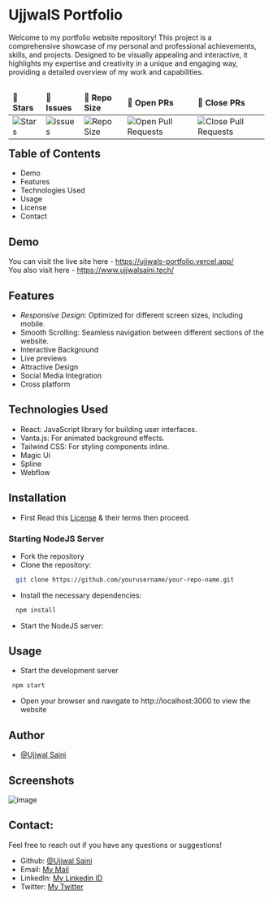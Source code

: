 # UjjwalS Portfolio
Welcome to my portfolio website repository! This project is a comprehensive showcase of my personal and professional achievements, skills, and projects. Designed to be visually appealing and interactive, it highlights my expertise and creativity in a unique and engaging way, providing a detailed overview of my work and capabilities.
<table align="left">
    <thead align="left">
        <tr border: 1px;>
            <td><b>🌟 Stars</b></td>
            <td><b>🐛 Issues</b></td>
            <td><b>📏 Repo Size</b></td>
            <td><b>🔔 Open PRs</b></td>
            <td><b>🔕 Close PRs</b></td>
        </tr>
     </thead>
    <tbody>
         <tr>
            <td><img alt="Stars" src="https://img.shields.io/github/stars/UjjwalSaini07/UjjwalS-Portfolio?style=flat&logo=github"/></td>
            <td><img alt="Issues" src="https://img.shields.io/github/issues/UjjwalSaini07/UjjwalS-Portfolio?style=flat&logo=github"/></td>
            <td><img alt="Repo Size" src="https://img.shields.io/github/repo-size/UjjwalSaini07/UjjwalS-Portfolio?style=flat&logo=github"/></td>
            <td><img alt="Open Pull Requests" src="https://img.shields.io/github/issues-pr/UjjwalSaini07/UjjwalS-Portfolio?style=flat&logo=github"/></td>
           <td><img alt="Close Pull Requests" src="https://img.shields.io/github/issues-pr-closed/UjjwalSaini07/UjjwalS-Portfolio?style=flat&color=critical&logo=github"/></td>
        </tr>
    </tbody>
</table>
<br/>
<br/>
<br/>

## Table of Contents

 - Demo
 - Features
 - Technologies Used
 - Usage
 - License
 - Contact

<!--<table align="left">
    <td>Demo</td> 
    <td>Features</td>
    <td>Technologies Used</td>
    <td>Usage</td>
    <td>Contact</td> 
</table>
<br/><br/>-->

## Demo
You can visit the live site here - https://ujjwals-portfolio.vercel.app/<br/>
You also visit here - https://www.ujjwalsaini.tech/


## Features

- *Responsive Design*: Optimized for different screen sizes, including mobile.
- Smooth Scrolling: Seamless navigation between different sections of the website.
- Interactive Background
- Live previews
- Attractive Design
- Social Media Integration
- Cross platform

## Technologies Used
- React: JavaScript library for building user interfaces.
- Vanta.js: For animated background effects.
- Tailwind CSS: For styling components inline.
- Magic Ui
- Spline
- Webflow
## Installation

- First Read this [License](https://github.com/UjjwalSaini07/UjjwalS-Portfolio/blob/master/LICENSE) & their terms then proceed.

### Starting NodeJS Server

- Fork the repository
- Clone the repository:
```bash
  git clone https://github.com/yourusername/your-repo-name.git

```
- Install the necessary dependencies:
```bash
  npm install
```
- Start the NodeJS server:


## Usage
- Start the development server
```bash
 npm start
 ```
- Open your browser and navigate to http://localhost:3000 to view the website
## Author

- [@Ujjwal Saini](https://github.com/UjjwalSaini07)


## Screenshots

![image](https://github.com/user-attachments/assets/8e7fe3bf-1f69-4625-8e84-8e1619896975)

## Contact:

Feel free to reach out if you have any questions or suggestions!

- Github: [@Ujjwal Saini](https://github.com/UjjwalSaini07)
- Email: [My Mail](mailto:ujjwalsaini0007@gmail.com)
- LinkedIn: [My Linkedin ID](https://www.linkedin.com/in/ujjwal-saini-220960256/)
- Twitter: [My Twitter](https://x.com/UjjwalSaini0007)


